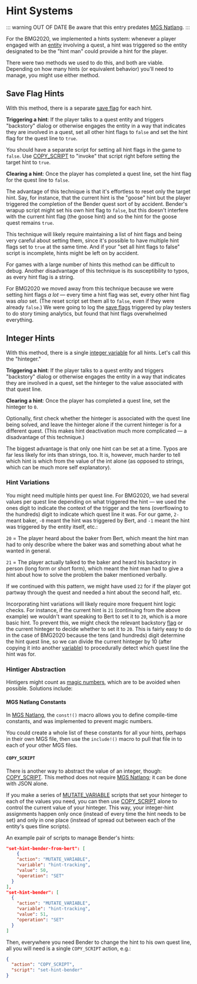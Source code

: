 # Hint Systems

::: warning OUT OF DATE
Be aware that this entry predates [MGS Natlang](../mgs/mgs_natlang).
:::

For the BMG2020, we implemented a hints system: whenever a player engaged with an [entity](../entities) involving a quest, a hint was triggered so the entity designated to be the "hint man" could provide a hint for the player.

There were two methods we used to do this, and both are viable. Depending on how many hints (or equivalent behavior) you'll need to manage, you might use either method.

## Save Flag Hints

With this method, there is a separate [save flag](../variables#save-flags) for each hint.

**Triggering a hint**: If the player talks to a quest entity and triggers "backstory" dialog or otherwise engages the entity in a way that indicates they are involved in a quest, set all other hint flags to `false` and set the hint flag for the quest line to `true`.

You should have a separate script for setting all hint flags in the game to `false`. Use [COPY_SCRIPT](../actions/COPY_SCRIPT) to "invoke" that script right before setting the target hint to `true`.

**Clearing a hint**: Once the player has completed a quest line, set the hint flag for the quest line to `false`.

The advantage of this technique is that it's effortless to reset only the target hint. Say, for instance, that the current hint is the "goose" hint but the player triggered the completion of the Bender quest sort of by accident. Bender's wrapup script might set his own hint flag to `false`, but this doesn't interfere with the current hint flag (the goose hint) and so the hint for the goose quest remains `true`.

This technique will likely require maintaining a list of hint flags and being very careful about setting them, since it's possible to have multiple hint flags set to `true` at the same time. And if your "set all hint flags to false" script is incomplete, hints might be left on by accident.

For games with a large number of hints this method can be difficult to debug. Another disadvantage of this technique is its susceptibility to typos, as every hint flag is a string.

For BMG2020 we moved away from this technique because we were setting hint flags *a lot* — every time a hint flag was set, every other hint flag was *also* set. (The reset script set them all to `false`, even if they were already `false`.) We were going to log the [save flags](../variables#save-flags) triggered by play testers to do story timing analytics, but found that hint flags overwhelmed everything.

## Integer Hints

With this method, there is a single [integer variable](../variables#integer-variables) for all hints. Let's call this the "hinteger."

**Triggering a hint**: If the player talks to a quest entity and triggers "backstory" dialog or otherwise engages the entity in a way that indicates they are involved in a quest, set the hinteger to the value associated with that quest line.

**Clearing a hint**: Once the player has completed a quest line, set the hinteger to `0`.

Optionally, first check whether the hinteger is associated with the quest line being solved, and leave the hinteger alone if the current hinteger is for a different quest. (This makes hint deactivation much more complicated — a disadvantage of this technique.)

The biggest advantage is that only one hint can be set at a time. Typos are far less likely for ints than strings, too. It is, however, much harder to tell which hint is which from the value of the int alone (as opposed to strings, which can be much more self explanatory).

### Hint Variations

You might need multiple hints per quest line. For BMG2020, we had several values per quest line depending on what triggered the hint — we used the ones digit to indicate the context of the trigger and the tens (overflowing to the hundreds) digit to indicate which quest line it was. For our game, `2-` meant baker, `-0` meant the hint was triggered by Bert, and `-1` meant the hint was triggered by the entity itself, etc.:

`20` = The player heard about the baker from Bert, which meant the hint man had to only describe where the baker was and something about what he wanted in general.

`21` = The player actually talked to the baker and heard his backstory in person (long form or short form), which meant the hint man had to give a hint about how to solve the problem the baker mentioned verbally.

If we continued with this pattern, we might have used `22` for if the player got partway through the quest and needed a hint about the second half, etc.

Incorporating hint variations will likely require more frequent hint logic checks. For instance, if the current hint is `21` (continuing from the above example) we wouldn't want speaking to Bert to set it to `20`, which is a more basic hint. To prevent this, we might check the relevant backstory [flag](../variables#save-flags) or the current hinteger to decide whether to set it to `20`. This is fairly easy to do in the case of BMG2020 because the tens (and hundreds) digit determine the hint quest line, so we can divide the current hinteger by 10 (after copying it into another [variable](../variables#integer-variables)) to procedurally detect which quest line the hint was for.

### Hintiger Abstraction

Hintigers might count as [magic numbers](https://en.wikipedia.org/wiki/Magic_number_%28programming%29#Unnamed_numerical_constants), which are to be avoided when possible. Solutions include:

#### MGS Natlang Constants

In [MGS Natlang](../mgs/mgs_natlang), the `const!()` macro allows you to define compile-time constants, and was implemented to prevent magic numbers.

You could create a whole list of these constants for all your hints, perhaps in their own MGS file, then use the `include!()` macro to pull that file in to each of your other MGS files.

#### `COPY_SCRIPT`

There is another way to abstract the value of an integer, though: [COPY_SCRIPT](../actions/COPY_SCRIPT). This method does not require [MGS Natlang](../mgs/mgs_natlang); it can be done with JSON alone.

If you make a series of [MUTATE_VARIABLE](../actions/MUTATE_VARIABLE) scripts that set your hinteger to each of the values you need, you can then use [COPY_SCRIPT](../actions/COPY_SCRIPT) alone to control the current value of your hinteger. This way, your integer-hint assignments happen only once (instead of every time the hint needs to be set) and only in one place (instead of spread out between each of the entity's ques tline scripts).

An example pair of scripts to manage Bender's hints:

```JSON
"set-hint-bender-from-bert": [
	{
    "action": "MUTATE_VARIABLE",
    "variable": "hint-tracking",
    "value": 50,
    "operation": "SET"
  }
],
"set-hint-bender": [
  {
    "action": "MUTATE_VARIABLE",
    "variable": "hint-tracking",
    "value": 51,
    "operation": "SET"
  }
]
```

Then, everywhere you need Bender to change the hint to his own quest line, all you will need is a single `COPY_SCRIPT` action, e.g.:

```JSON
{
  "action": "COPY_SCRIPT",
  "script": "set-hint-bender"
}
```
